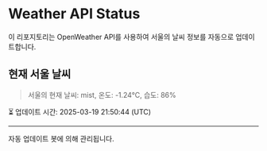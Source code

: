 
# Weather API Status

이 리포지토리는 OpenWeather API를 사용하여 서울의 날씨 정보를 자동으로 업데이트합니다.

## 현재 서울 날씨
> 서울의 현재 날씨: mist, 온도: -1.24°C, 습도: 86%

⏳ 업데이트 시간: 2025-03-19 21:50:44 (UTC)

---
자동 업데이트 봇에 의해 관리됩니다.
